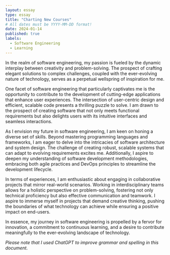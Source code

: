 ```yaml
---
layout: essay
type: essay
title: "Charting New Courses"
# All dates must be YYYY-MM-DD format!
date: 2024-01-14
published: true
labels:
  - Software Engineering
  - Learning
---
```


In the realm of software engineering, my passion is fueled by the dynamic interplay between creativity and problem-solving. The prospect of crafting elegant solutions to complex challenges, coupled with the ever-evolving nature of technology, serves as a perpetual wellspring of inspiration for me.

One facet of software engineering that particularly captivates me is the opportunity to contribute to the development of cutting-edge applications that enhance user experiences. The intersection of user-centric design and efficient, scalable code presents a thrilling puzzle to solve. I am drawn to the prospect of creating software that not only meets functional requirements but also delights users with its intuitive interfaces and seamless interactions.

As I envision my future in software engineering, I am keen on honing a diverse set of skills. Beyond mastering programming languages and frameworks, I am eager to delve into the intricacies of software architecture and system design. The challenge of creating robust, scalable systems that can adapt to evolving requirements excites me. Additionally, I aspire to deepen my understanding of software development methodologies, embracing both agile practices and DevOps principles to streamline the development lifecycle.

In terms of experiences, I am enthusiastic about engaging in collaborative projects that mirror real-world scenarios. Working in interdisciplinary teams allows for a holistic perspective on problem-solving, fostering not only technical proficiency but also effective communication and teamwork. I aspire to immerse myself in projects that demand creative thinking, pushing the boundaries of what technology can achieve while ensuring a positive impact on end-users.

In essence, my journey in software engineering is propelled by a fervor for innovation, a commitment to continuous learning, and a desire to contribute meaningfully to the ever-evolving landscape of technology.

*Please note that I used ChatGPT to improve grammar and spelling in this document.*
